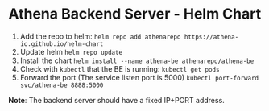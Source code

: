 # Athena Backend Server - Helm Chart

1. Add the repo to helm:
`helm repo add athenarepo https://athena-io.github.io/helm-chart`
2. Update helm
`helm repo update`
3. Install the chart
`helm install --name athena-be athenarepo/athena-be`
4. Check with `kubectl` that the BE is running:
`kubectl get pods`
5. Forward the port (The service listen port is 5000)
`kubectl port-forward svc/athena-be 8888:5000`

**Note**:
The backend server should have a fixed IP+PORT address.
